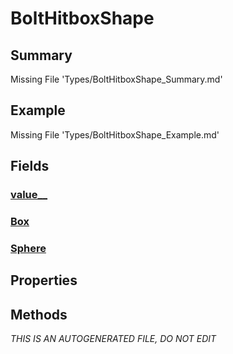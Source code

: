 # BoltHitboxShape
## Summary
Missing File 'Types/BoltHitboxShape_Summary.md'
## Example
Missing File 'Types/BoltHitboxShape_Example.md'
## Fields
### [value__](Types/BoltHitboxShape/F/value__.md)
### [Box](Types/BoltHitboxShape/F/Box.md)
### [Sphere](Types/BoltHitboxShape/F/Sphere.md)
## Properties
## Methods

*THIS IS AN AUTOGENERATED FILE, DO NOT EDIT*
